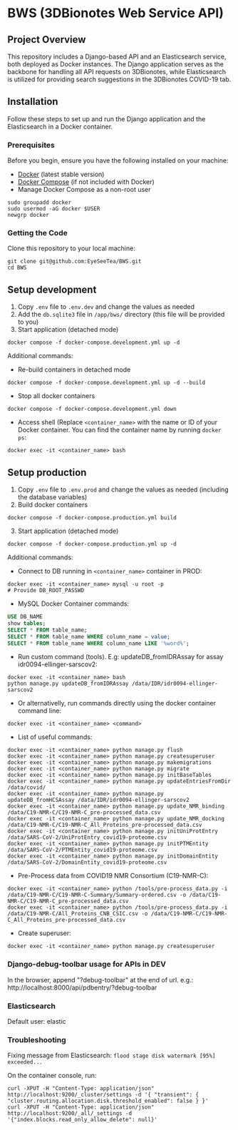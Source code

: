 # BWS (3DBionotes Web Service API)

## Project Overview 

This repository includes a Django-based API and an Elasticsearch service, both deployed as Docker instances. The Django application serves as the backbone for handling all API requests on 3DBionotes, while Elasticsearch is utilized for providing search suggestions in the 3DBionotes COVID-19 tab.

## Installation

Follow these steps to set up and run the Django application and the Elasticsearch in a Docker container.

### Prerequisites

Before you begin, ensure you have the following installed on your machine:

- [Docker](https://www.docker.com/get-started) (latest stable version)
- [Docker Compose](https://docs.docker.com/compose/install/) (if not included with Docker)
- Manage Docker Compose as a non-root user
```shell
sudo groupadd docker
sudo usermod -aG docker $USER
newgrp docker
```

### Getting the Code

Clone this repository to your local machine:

```shell
git clone git@github.com:EyeSeeTea/BWS.git
cd BWS
```

## Setup development

1. Copy `.env` file to `.env.dev` and change the values as needed
2. Add the `db.sqlite3` file in `/app/bws/` directory (this file will be provided to you)
3. Start application (detached mode)
```shell
docker compose -f docker-compose.development.yml up -d
```

Additional commands:
- Re-build containers in detached mode
```shell
docker compose -f docker-compose.development.yml up -d --build
```
- Stop all docker containers
```shell
docker compose -f docker-compose.development.yml down
```
- Access shell (Replace `<container_name>` with the name or ID of your Docker container. You can find the container name by running `docker ps`:
```shell
docker exec -it <container_name> bash
```

## Setup production

1. Copy `.env` file to `.env.prod` and change the values as needed (including the database variables)
2. Build docker containers
```shell
docker compose -f docker-compose.production.yml build
```
3. Start application (detached mode)
```shell
docker compose -f docker-compose.production.yml up -d
```

Additional commands:
- Connect to DB running in `<container_name>` container in PROD:
```shell
docker exec -it <container_name> mysql -u root -p
# Provide DB_ROOT_PASSWD
```
- MySQL Docker Container commands:
```sql
USE DB_NAME
show tables;
SELECT * FROM table_name;
SELECT * FROM table_name WHERE column_name = value;
SELECT * FROM table_name WHERE column_name LIKE '%word%';
```
- Run custom command (tools). E.g: updateDB_fromIDRAssay for assay idr0094-ellinger-sarscov2:
```shell
docker exec -it <container_name> bash
python manage.py updateDB_fromIDRAssay /data/IDR/idr0094-ellinger-sarscov2
```
- Or alternativelly, run commands directly using the docker container command line:
```shell
docker exec -it <container_name> <command>
```
- List of useful commands:
```shell
docker exec -it <container_name> python manage.py flush
docker exec -it <container_name> python manage.py createsuperuser
docker exec -it <container_name> python manage.py makemigrations
docker exec -it <container_name> python manage.py migrate
docker exec -it <container_name> python manage.py initBaseTables
docker exec -it <container_name> python manage.py updateEntriesFromDir /data/covid/
docker exec -it <container_name> python manage.py updateDB_fromHCSAssay /data/IDR/idr0094-ellinger-sarscov2
docker exec -it <container_name> python manage.py update_NMR_binding /data/C19-NMR-C/C19-NMR-C_pre-processed_data.csv
docker exec -it <container_name> python manage.py update_NMR_docking /data/C19-NMR-C/C19-NMR-C_All_Proteins_pre-processed_data.csv
docker exec -it <container_name> python manage.py initUniProtEntry /data/SARS-CoV-2/UniProtEntry_covid19-proteome.csv
docker exec -it <container_name> python manage.py initPTMEntity /data/SARS-CoV-2/PTMEntity_covid19-proteome.csv
docker exec -it <container_name> python manage.py initDomainEntity /data/SARS-CoV-2/DomainEntity_covid19-proteome.csv
```
- Pre-Process data from COVID19 NMR Consortium (C19-NMR-C):
```shell
docker exec -it <container_name> python /tools/pre-process_data.py -i /data/C19-NMR-C/C19-NMR-C-Summary/Summary-ordered.csv -o /data/C19-NMR-C/C19-NMR-C_pre-processed_data.csv
docker exec -it <container_name> python /tools/pre-process_data.py -i /data/C19-NMR-C/All_Proteins_CNB_CSIC.csv -o /data/C19-NMR-C/C19-NMR-C_All_Proteins_pre-processed_data.csv 
```
- Create superuser:
```shell
docker exec -it <container_name> python manage.py createsuperuser
```

### Django-debug-toolbar usage for APIs in DEV
In the browser, append "?debug-toolbar" at the end of url.
 e.g.: http://localhost:8000/api/pdbentry/?debug-toolbar

### Elasticsearch
Default user: elastic

### Troubleshooting
Fixing message from Elasticsearch: `flood stage disk watermark [95%] exceeded...`

On the container console, run:
```shell
curl -XPUT -H "Content-Type: application/json" http://localhost:9200/_cluster/settings -d '{ "transient": { "cluster.routing.allocation.disk.threshold_enabled": false } }'
curl -XPUT -H "Content-Type: application/json" http://localhost:9200/_all/_settings -d '{"index.blocks.read_only_allow_delete": null}'
```

